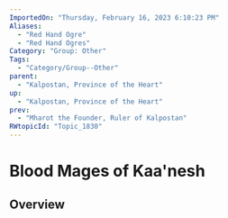```yaml
---
ImportedOn: "Thursday, February 16, 2023 6:10:23 PM"
Aliases:
  - "Red Hand Ogre"
  - "Red Hand Ogres"
Category: "Group: Other"
Tags:
  - "Category/Group--Other"
parent:
  - "Kalpostan, Province of the Heart"
up:
  - "Kalpostan, Province of the Heart"
prev:
  - "Mharot the Founder, Ruler of Kalpostan"
RWtopicId: "Topic_1830"
---
```

# Blood Mages of Kaa'nesh
## Overview
